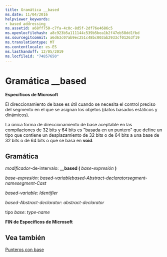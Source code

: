 ```yaml
---
title: Gramática __based
ms.date: 11/04/2016
helpviewer_keywords:
- based addressing
ms.assetid: a68ff750-c7fa-4c0c-8d5f-2df76e4686c5
ms.openlocfilehash: a8c923b5a111144c539b5bea1b2f47eb58dd1fbd
ms.sourcegitcommit: a6d63c07ab9ec251c48bc003ab2933cf01263f19
ms.translationtype: MT
ms.contentlocale: es-ES
ms.lasthandoff: 12/05/2019
ms.locfileid: "74857650"
---
```

# <a name="__based-grammar"></a>Gramática __based

**Específicos de Microsoft**

El direccionamiento de base es útil cuando se necesita el control preciso del segmento en el que se asignan los objetos (datos basados estáticos y dinámicos).

La única forma de direccionamiento de base aceptable en las compilaciones de 32 bits y 64 bits es "basada en un puntero" que define un tipo que contiene un desplazamiento de 32 bits o de 64 bits a una base de 32 bits o de 64 bits o que se basa en **void**.

## <a name="grammar"></a>Gramática

*modificador*-de-intervalo: **__based (**  *base-expresión*  **)**

*base-expresión*: *based-variablebased-Abstract-declaratorsegment-namesegment-Cast*

*based-variable*: *Identifier*

*based-Abstract-declarator*: *abstract-declarator*

tipo *base*: *type-name*

**FIN de Específicos de Microsoft**

## <a name="see-also"></a>Vea también

[Punteros con base](../cpp/based-pointers-cpp.md)